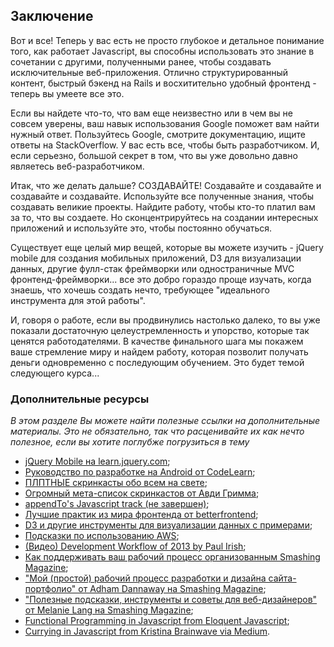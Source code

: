 ## Заключение

Вот и все! Теперь у вас есть не просто глубокое и детальное понимание того, как работает Javascript, вы способны использовать это знание в сочетании с другими, полученными ранее, чтобы создавать исключительные веб-приложения. Отлично структурированный контент, быстрый бэкенд на Rails и восхитительно удобный фронтенд - теперь вы умеете все это.

Если вы найдете что-то, что вам еще неизвестно или в чем вы не совсем уверены, ваш навык использования Google поможет вам найти нужный ответ. Пользуйтесь Google, смотрите документацию, ищите ответы на StackOverflow. У вас есть все, чтобы быть разработчиком. И, если серьезно, большой секрет в том, что вы уже довольно давно являетесь веб-разработчиком.

Итак, что же делать дальше? СОЗДАВАЙТЕ! Создавайте и создавайте и создавайте и создавайте. Используйте все полученные знания, чтобы создавать великие проекты. Найдите работу, чтобы кто-то платил вам за то, что вы создаете. Но сконцентрируйтесь на создании интересных приложений и используйте это, чтобы постоянно обучаться.

Существует еще целый мир вещей, которые вы можете изучить - jQuery mobile для создания мобильных приложений, D3 для визуализации данных, другие фулл-стак фреймворки или одностраничные MVC фронтенд-фреймворки... все это добро гораздо проще изучать, когда знаешь, что хочешь создать нечто, требующее "идеального инструмента для этой работы".

И, говоря о работе, если вы продвинулись настолько далеко, то вы уже показали достаточную целеустремленность и упорство, которые так ценятся работодателями. В качестве финального шага мы покажем ваше стремление миру и найдем работу, которая позволит получать деньги одновременно с последующим обучением. Это будет темой следующего курса...

### Дополнительные ресурсы

*В этом разделе Вы можете найти полезные ссылки на дополнительные материалы. Это не обязательно, так что расценивайте их как нечто полезное, если вы хотите поглубже погрузиться в тему*

* [jQuery Mobile на learn.jquery.com](http://learn.jquery.com/jquery-mobile/);
* [Руководство по разработке на Android от CodeLearn](http://www.codelearn.org/android-tutorial);
* [ПЛПТНЫЕ скринкасты обо всем на свете](https://www.bitcast.io/);
* [Огромный мета-список скринкастов от Авди Гримма](http://devblog.avdi.org/2013/06/21/a-list-of-programming-screencast-series/);
* [appendTo's Javascript track (не завершен)](http://learn.appendto.com/lesson/javascript-101);
* [Лучшие практик из мира фронтенда от betterfrontend](http://betterfrontend.com/);
* [D3 и другие инструменты для визуализации данных с примерами](http://tributary.io);
* [Подсказки по использованию AWS](http://wblinks.com/notes/aws-tips-i-wish-id-known-before-i-started/);
* [(Видео) Development Workflow of 2013 by Paul Irish](http://www.youtube.com/watch?v=f7AU2Ozu8eo);
* [Как поддерживать ваш рабочий процесс организованным  Smashing Magazine](http://coding.smashingmagazine.com/2011/01/19/cleaning-up-the-mess-how-to-keep-your-coding-workflow-organized/);
* ["Мой (простой) рабочий процесс разработки и дизайна сайта-портфолио" от Adham Dannaway на Smashing Magazine](http://www.smashingmagazine.com/2013/06/25/workflow-design-develop-modern-portfolio-website/);
* ["Полезные подсказки, инструменты и советы для веб-дизайнеров" от Melanie Lang на Smashing Magazine](http://www.smashingmagazine.com/2013/10/02/powerful-workflow-tips-tools-and-tricks-for-web-designers/);
* [Functional Programming in Javascript from Eloquent Javascript](http://eloquentjavascript.net/chapter6.html);
* [Currying in Javascript from Kristina Brainwave via Medium](https://medium.com/p/ce6da2d324fe).
